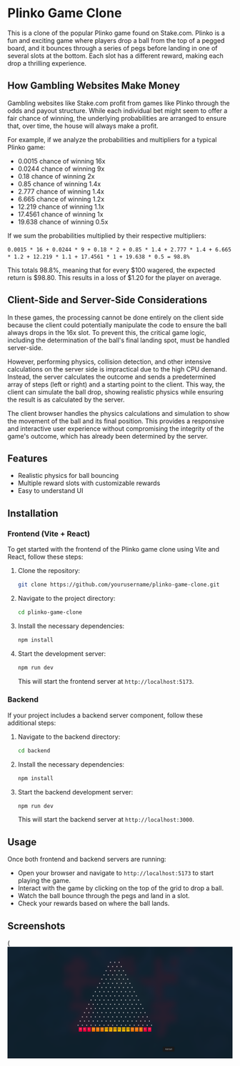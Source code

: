 # Plinko Game Clone

This is a clone of the popular Plinko game found on Stake.com. Plinko is a fun and exciting game where players drop a ball from the top of a pegged board, and it bounces through a series of pegs before landing in one of several slots at the bottom. Each slot has a different reward, making each drop a thrilling experience.

## How Gambling Websites Make Money

Gambling websites like Stake.com profit from games like Plinko through the odds and payout structure. While each individual bet might seem to offer a fair chance of winning, the underlying probabilities are arranged to ensure that, over time, the house will always make a profit.

For example, if we analyze the probabilities and multipliers for a typical Plinko game:

- 0.0015 chance of winning 16x
- 0.0244 chance of winning 9x
- 0.18 chance of winning 2x
- 0.85 chance of winning 1.4x
- 2.777 chance of winning 1.4x
- 6.665 chance of winning 1.2x
- 12.219 chance of winning 1.1x
- 17.4561 chance of winning 1x
- 19.638 chance of winning 0.5x

If we sum the probabilities multiplied by their respective multipliers:

```
0.0015 * 16 + 0.0244 * 9 + 0.18 * 2 + 0.85 * 1.4 + 2.777 * 1.4 + 6.665 * 1.2 + 12.219 * 1.1 + 17.4561 * 1 + 19.638 * 0.5 = 98.8%
```

This totals 98.8%, meaning that for every $100 wagered, the expected return is $98.80. This results in a loss of $1.20 for the player on average.

## Client-Side and Server-Side Considerations

In these games, the processing cannot be done entirely on the client side because the client could potentially manipulate the code to ensure the ball always drops in the 16x slot. To prevent this, the critical game logic, including the determination of the ball's final landing spot, must be handled server-side.

However, performing physics, collision detection, and other intensive calculations on the server side is impractical due to the high CPU demand. Instead, the server calculates the outcome and sends a predetermined array of steps (left or right) and a starting point to the client. This way, the client can simulate the ball drop, showing realistic physics while ensuring the result is as calculated by the server.

The client browser handles the physics calculations and simulation to show the movement of the ball and its final position. This provides a responsive and interactive user experience without compromising the integrity of the game's outcome, which has already been determined by the server.

## Features

- Realistic physics for ball bouncing
- Multiple reward slots with customizable rewards
- Easy to understand UI

## Installation

### Frontend (Vite + React)

To get started with the frontend of the Plinko game clone using Vite and React, follow these steps:

1. Clone the repository:
    ```bash
    git clone https://github.com/yourusername/plinko-game-clone.git
    ```

2. Navigate to the project directory:
    ```bash
    cd plinko-game-clone
    ```

3. Install the necessary dependencies:
    ```bash
    npm install
    ```

4. Start the development server:
    ```bash
    npm run dev
    ```

   This will start the frontend server at `http://localhost:5173`.

### Backend

If your project includes a backend server component, follow these additional steps:

1. Navigate to the backend directory:
    ```bash
    cd backend
    ```

2. Install the necessary dependencies:
    ```bash
    npm install
    ```

3. Start the backend development server:
    ```bash
    npm run dev
    ```

   This will start the backend server at `http://localhost:3000`.

## Usage

Once both frontend and backend servers are running:

- Open your browser and navigate to `http://localhost:5173` to start playing the game.
- Interact with the game by clicking on the top of the grid to drop a ball.
- Watch the ball bounce through the pegs and land in a slot.
- Check your rewards based on where the ball lands.

## Screenshots

(![image](240619_10h38m38s_screenshot.png)
